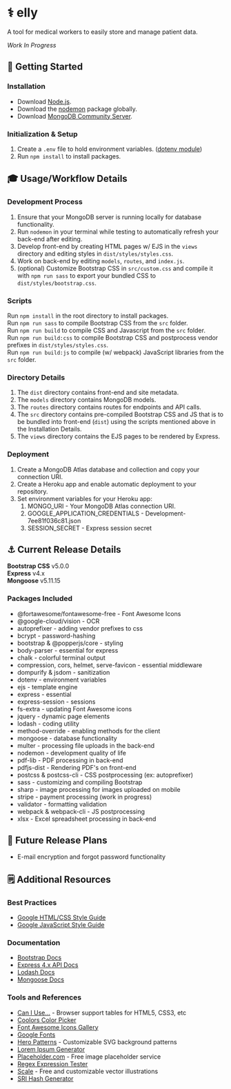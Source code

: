 
[//]: # (This file is in Markdown syntax. Use a Markdown editor like https://dillinger.io/ or view the GitHub repository to read this in better formatting.)

# ⚕️ elly
A tool for medical workers to easily store and manage patient data.

*Work In Progress*

## 🚀 Getting Started
### Installation
* Download [Node.js](https://nodejs.org/en/download/).   
* Download the [nodemon](https://www.npmjs.com/package/nodemon) package globally.  
* Download [MongoDB Community Server](https://www.mongodb.com/try/download/community).

### Initialization & Setup
1. Create a `.env` file to hold environment variables. ([dotenv module](https://www.npmjs.com/package/dotenv))
2. Run `npm install` to install packages.

## 🎓 Usage/Workflow Details
### Development Process
1. Ensure that your MongoDB server is running locally for database functionality. 
2. Run `nodemon` in your terminal while testing to automatically refresh your back-end after editing.  
3. Develop front-end by creating HTML pages w/ EJS in the `views` directory and editing styles in `dist/styles/styles.css`.
4. Work on back-end by editing `models`, `routes`, and `index.js`.
5. (optional) Customize Bootstrap CSS in `src/custom.css` and compile it with `npm run sass` to export your bundled CSS to `dist/styles/bootstrap.css`.

### Scripts
Run `npm install` in the root directory to install packages.  
Run `npm run sass` to compile Bootstrap CSS from the `src` folder.  
Run `npm run build` to compile CSS and Javascript from the `src` folder.  
Run `npm run build:css` to compile Bootstrap CSS and postprocess vendor prefixes in `dist/styles/styles.css`.  
Run `npm run build:js` to compile (w/ webpack) JavaScript libraries from the `src` folder.

### Directory Details
1. The `dist` directory contains front-end and site metadata.
2. The `models` directory contains MongoDB models.
3. The `routes` directory contains routes for endpoints and API calls.
4. The `src` directory contains pre-compiled Bootstrap CSS and JS that is to be bundled into front-end (`dist`) using the
   scripts mentioned above in the Installation Details.
5. The `views` directory contains the EJS pages to be rendered by Express.

### Deployment
1. Create a MongoDB Atlas database and collection and copy your connection URI. 
2. Create a Heroku app and enable automatic deployment to your repository.
3. Set environment variables for your Heroku app:
   1. MONGO_URI - Your MongoDB Atlas connection URI.
   2. GOOGLE_APPLICATION_CREDENTIALS - Development-7ee81f036c81.json
   3. SESSION_SECRET - Express session secret

## ⚓ Current Release Details
**Bootstrap CSS** v5.0.0  
**Express** v4.x  
**Mongoose** v5.11.15  

### Packages Included
* @fortawesome/fontawesome-free - Font Awesome Icons
* @google-cloud/vision - OCR
* autoprefixer - adding vendor prefixes to css
* bcrypt - password-hashing
* bootstrap & @popperjs/core - styling
* body-parser - essential for express
* chalk - colorful terminal output
* compression, cors, helmet, serve-favicon - essential middleware
* dompurify & jsdom - sanitization
* dotenv - environment variables
* ejs - template engine
* express - essential
* express-session - sessions
* fs-extra - updating Font Awesome icons
* jquery - dynamic page elements
* lodash - coding utility
* method-override - enabling methods for the client
* mongoose - database functionality
* multer - processing file uploads in the back-end
* nodemon - development quality of life
* pdf-lib - PDF processing in back-end
* pdfjs-dist - Rendering PDF's on front-end
* postcss & postcss-cli - CSS postprocessing (ex: autoprefixer)
* sass - customizing and compiling Bootstrap
* sharp - image processing for images uploaded on mobile
* stripe - payment processing (work in progress)
* validator - formatting validation
* webpack & webpack-cli - JS postprocessing
* xlsx - Excel spreadsheet processing in back-end

## 📅 Future Release Plans
* E-mail encryption and forgot password functionality

## 🗒️ Additional Resources
### Best Practices
* [Google HTML/CSS Style Guide](https://google.github.io/styleguide/htmlcssguide.html)
* [Google JavaScript Style Guide](https://google.github.io/styleguide/jsguide.html)
  
### Documentation
* [Bootstrap Docs](https://getbootstrap.com/)
* [Express 4.x API Docs](https://expressjs.com/en/4x/api.html)
* [Lodash Docs](https://lodash.com/docs/4.17.15)  
* [Mongoose Docs](https://mongoosejs.com/docs/api.html)  
  
### Tools and References
* [Can I Use...](https://caniuse.com) - Browser support tables for HTML5, CSS3, etc
* [Coolors Color Picker](https://coolors.co/a8ab66)
* [Font Awesome Icons Gallery](https://fontawesome.com/icons?d=gallery&m=free)
* [Google Fonts](https://fonts.google.com/)
* [Hero Patterns](https://www.heropatterns.com/) - Customizable SVG background patterns
* [Lorem Ipsum Generator](https://www.lipsum.com/)
* [Placeholder.com](https://placeholder.com) - Free image placeholder service
* [Regex Expression Tester](https://regex101.com/)
* [Scale](https://2.flexiple.com/scale/all-illustrations) - Free and customizable vector illustrations
* [SRI Hash Generator](https://www.srihash.org)   